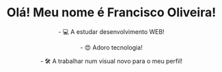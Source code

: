 <h1 align='center'>
Olá! Meu nome é Francisco Oliveira!
</h1>
<p align='center'>
- 💻 A estudar desenvolvimento WEB!
</p>
<p align='center'>
- 😍 Adoro tecnologia!
</p>
<p align='center'>
- 🛠 A trabalhar num visual novo para o meu perfil!
</p>



